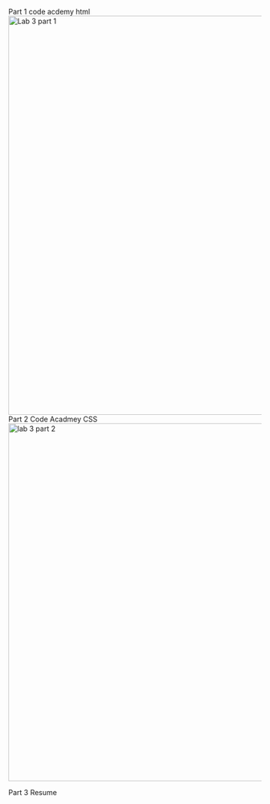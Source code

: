 Part 1 code acdemy html 
<img width="794" alt="Lab 3 part 1" src="https://user-images.githubusercontent.com/112281942/200193445-80438653-085a-4873-b27d-388f50613b75.PNG">
Part 2 Code Acadmey CSS
<img width="712" alt="lab 3 part 2" src="https://user-images.githubusercontent.com/112281942/200193479-5f247479-ad82-4009-b768-ff8be741d0fd.PNG">


Part 3 Resume
